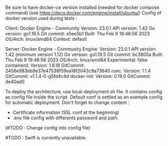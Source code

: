 Be sure to have docker-ce version installed (needed for docker compose command) (see https://docs.docker.com/engine/install/ubuntu/)
Config of docker version used during tests : 

Client: Docker Engine - Community
 Version:           23.0.1
 API version:       1.42
 Go version:        go1.19.5
 Git commit:        a5ee5b1
 Built:             Thu Feb  9 19:46:56 2023
 OS/Arch:           linux/amd64
 Context:           default

Server: Docker Engine - Community
 Engine:
  Version:          23.0.1
  API version:      1.42 (minimum version 1.12)
  Go version:       go1.19.5
  Git commit:       bc3805a
  Built:            Thu Feb  9 19:46:56 2023
  OS/Arch:          linux/amd64
  Experimental:     false
 containerd:
  Version:          1.6.18
  GitCommit:        2456e983eb9e37e47538f59ea18f2043c9a73640
 runc:
  Version:          1.1.4
  GitCommit:        v1.1.4-0-g5fd4c4d
 docker-init:
  Version:          0.19.0
  GitCommit:        de40ad0



To deploy the architecture, use local-deployment.sh file.
It contains config as config file inside the script. Default conf is settled as an exemple config for automatic deployment. 
Don't forget to change content : 
- Certificate information (SSL conf at the beginning)
- .env file config with differents password and path.

(#TODO : Change config into config file)

#TODO : Swift is currently unavailable. 
